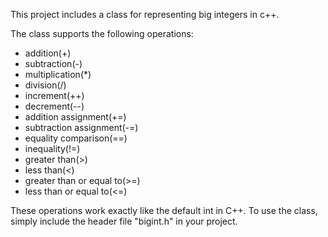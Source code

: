 
This project includes a class for representing big integers in c++. 

The class supports the following operations: 
* addition(+) 
* subtraction(-) 
* multiplication(*)
* division(/)
* increment(++)
* decrement(--)
* addition assignment(+=)
* subtraction assignment(-=) 
* equality comparison(==)
* inequality(!=)
* greater than(>)
* less than(<)
* greater than or equal to(>=)
* less than or equal to(<=)

These operations work exactly like the default int in C++.
To use the class, simply include the header file "bigint.h" in your project.